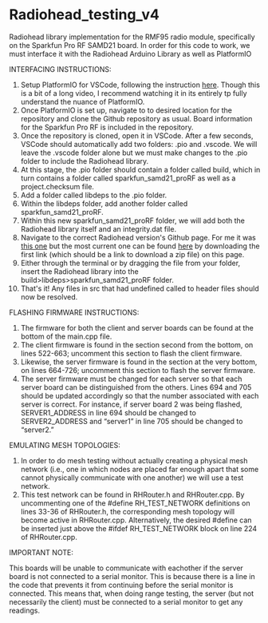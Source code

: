 # Radiohead_testing_v4

Radiohead library implementation for the RMF95 radio module, specifically on the Sparkfun Pro RF SAMD21 board. In order for this code to work, we must interface it with the Radiohead Arduino Library as well as PlatformIO

INTERFACING INSTRUCTIONS:
1. Setup PlatformIO for VSCode, following the instruction [here](https://www.youtube.com/watch?v=JmvMvIphMnY). Though this is a bit of a long video, I recommend watching it in its entirely tp fully understand the nuance of PlatformIO.
2. Once PlatformIO is set up, navigate to to desired location for the repository and clone the Github repository as usual. Board information for the Sparkfun Pro RF is included in the repository.
3. Once the repository is cloned, open it in VSCode. After a few seconds, VSCode should automatically add two folders: .pio and .vscode. We will leave the .vscode folder alone but we must make changes to the .pio folder to include the Radiohead library.
4. At this stage, the .pio folder should contain a folder called build, which in turn contains a folder called sparkfun_samd21_proRF as well as a project.checksum file.
5. Add a folder called libdeps to the .pio folder.
6. Within the libdeps folder, add another folder called sparkfun_samd21_proRF.
7. Within this new sparkfun_samd21_proRF folder, we will add both the Radiohead library itself and an integrity.dat file. 
8. Navigate to the correct Radiohead version's Github page. For me it was [this one](https://github.com/mcauser/RadioHead) but the most current one can be found [here](http://www.airspayce.com/mikem/arduino/RadioHead/) by downloading the first link (which should be a link to download a zip file) on this page.
9. Either through the terminal or by dragging the file from your folder, insert the Radiohead library into the build>libdeps>sparkfun_samd21_proRF folder.
10. That's it! Any files in src that had undefined called to header files should now be resolved.

FLASHING FIRMWARE INSTRUCTIONS:
1. The firmware for both the client and server boards can be found at the bottom of the main.cpp file.
2. The client firmware is found in the section second from the bottom, on lines 522-663; uncomment this section to flash the client firmware.
3. Likewise, the server firmware is found in the section at the very bottom, on lines 664-726; uncomment this section to flash the server firmware.
4. The server firmware must be changed for each server so that each server board can be distinguished from the others. Lines 694 and 705 should be updated accordingly so that the number associated with each server is correct. For instance, if server board 2 was being flashed, SERVER1_ADDRESS in line 694 should be changed to SERVER2_ADDRESS and “server1” in line 705 should be changed to “server2.”

EMULATING MESH TOPOLOGIES:
1. In order to do mesh testing without actually creating a physical mesh network (i.e., one in which nodes are placed far enough apart that some cannot physically communicate with one another) we will use a test network.
2. This test network can be found in RHRouter.h and RHRouter.cpp. By uncommenting one of the #define RH_TEST_NETWORK definitions on lines 33-36 of RHRouter.h, the corresponding mesh topology will become active in RHRouter.cpp. Alternatively, the desired #define can be inserted just above the #ifdef RH_TEST_NETWORK block on line 224 of RHRouter.cpp.

IMPORTANT NOTE:

This boards will be unable to communicate with eachother if the server board is not connected to a serial monitor. This is because there is a line in the code that prevents it from continuing before the serial monitor is connected. This means that, when doing range testing, the server (but not necessarily the client) must be connected to a serial monitor to get any readings.

